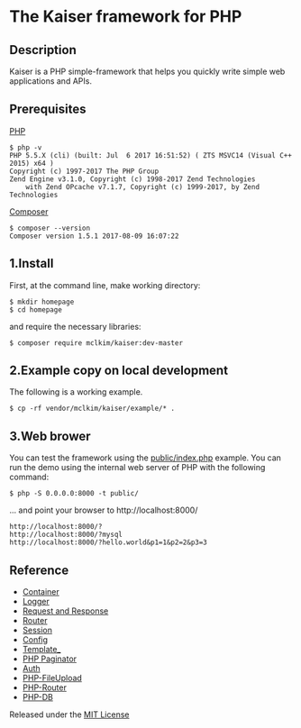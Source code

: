 # The Kaiser framework for PHP

## Description

Kaiser is a PHP simple-framework that helps you quickly write simple web applications and APIs.

## Prerequisites

[PHP](http://php.net/)
```
$ php -v
PHP 5.5.X (cli) (built: Jul  6 2017 16:51:52) ( ZTS MSVC14 (Visual C++ 2015) x64 )
Copyright (c) 1997-2017 The PHP Group
Zend Engine v3.1.0, Copyright (c) 1998-2017 Zend Technologies
    with Zend OPcache v7.1.7, Copyright (c) 1999-2017, by Zend Technologies
```
[Composer](https://getcomposer.org/)
```
$ composer --version
Composer version 1.5.1 2017-08-09 16:07:22
```

## 1.Install
First, at the command line, make working directory:
```
$ mkdir homepage
$ cd homepage
```
and require the necessary libraries:
```
$ composer require mclkim/kaiser:dev-master
```

## 2.Example copy on local development
The following is a working example. 
```
$ cp -rf vendor/mclkim/kaiser/example/* .
```

## 3.Web brower
You can test the framework using the [public/index.php](public/index.php)
example. You can run the demo using the internal web server of PHP with the
following command:
```
$ php -S 0.0.0.0:8000 -t public/
```
... and point your browser to http://localhost:8000/ 

```
http://localhost:8000/?
http://localhost:8000/?mysql
http://localhost:8000/?hello.world&p1=1&p2=2&p3=3
```
## Reference
 * [Container](https://github.com/silexphp/Pimple)
 * [Logger](https://github.com/katzgrau/KLogger) 
 * [Request and Response](https://github.com/auraphp/Aura.Web)
 * [Router](https://github.com/nikic/FastRoute)
 * [Session](https://github.com/ezimuel/PHP-Secure-Session)
 * [Config](https://github.com/hassankhan/config)
 * [Template_](http://www.xtac.net)
 * [PHP Paginator](https://github.com/jasongrimes/php-paginator)
 * [Auth](https://github.com/delight-im/PHP-Auth)
 * [PHP-FileUpload](https://github.com/delight-im/PHP-FileUpload)
 * [PHP-Router](https://github.com/delight-im/PHP-Router)
 * [PHP-DB](https://github.com/delight-im/PHP-DB)

Released under the [MIT License](LICENSE)
